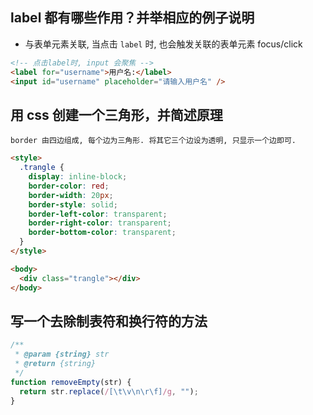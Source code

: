 ## label 都有哪些作用？并举相应的例子说明

- 与表单元素关联, 当点击 `label` 时, 也会触发关联的表单元素 focus/click

```html
<!-- 点击label时, input 会聚焦 -->
<label for="username">用户名:</label>
<input id="username" placeholder="请输入用户名" />
```

## 用 css 创建一个三角形，并简述原理

    border 由四边组成, 每个边为三角形. 将其它三个边设为透明, 只显示一个边即可.

```html
<style>
  .trangle {
    display: inline-block;
    border-color: red;
    border-width: 20px;
    border-style: solid;
    border-left-color: transparent;
    border-right-color: transparent;
    border-bottom-color: transparent;
  }
</style>

<body>
  <div class="trangle"></div>
</body>
```

## 写一个去除制表符和换行符的方法

```javascript
/**
 * @param {string} str
 * @return {string}
 */
function removeEmpty(str) {
  return str.replace(/[\t\v\n\r\f]/g, "");
}
```
